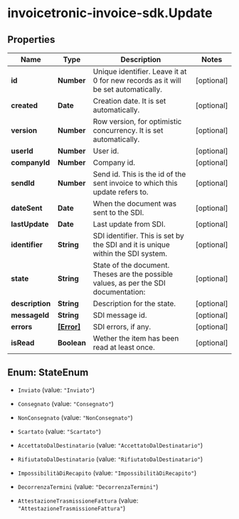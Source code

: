 # invoicetronic-invoice-sdk.Update

## Properties

Name | Type | Description | Notes
------------ | ------------- | ------------- | -------------
**id** | **Number** | Unique identifier. Leave it at 0 for new records as it will be set automatically. | [optional] 
**created** | **Date** | Creation date. It is set automatically. | [optional] 
**version** | **Number** | Row version, for optimistic concurrency. It is set automatically. | [optional] 
**userId** | **Number** | User id. | [optional] 
**companyId** | **Number** | Company id. | [optional] 
**sendId** | **Number** | Send id. This is the id of the sent invoice to which this update refers to. | [optional] 
**dateSent** | **Date** | When the document was sent to the SDI. | [optional] 
**lastUpdate** | **Date** | Last update from SDI. | [optional] 
**identifier** | **String** | SDI identifier. This is set by the SDI and it is unique within the SDI system. | [optional] 
**state** | **String** | State of the document. Theses are the possible values, as per the SDI documentation: | [optional] 
**description** | **String** | Description for the state. | [optional] 
**messageId** | **String** | SDI message id. | [optional] 
**errors** | [**[Error]**](Error.md) | SDI errors, if any. | [optional] 
**isRead** | **Boolean** | Wether the item has been read at least once. | [optional] 



## Enum: StateEnum


* `Inviato` (value: `"Inviato"`)

* `Consegnato` (value: `"Consegnato"`)

* `NonConsegnato` (value: `"NonConsegnato"`)

* `Scartato` (value: `"Scartato"`)

* `AccettatoDalDestinatario` (value: `"AccettatoDalDestinatario"`)

* `RifiutatoDalDestinatario` (value: `"RifiutatoDalDestinatario"`)

* `ImpossibilitàDiRecapito` (value: `"ImpossibilitàDiRecapito"`)

* `DecorrenzaTermini` (value: `"DecorrenzaTermini"`)

* `AttestazioneTrasmissioneFattura` (value: `"AttestazioneTrasmissioneFattura"`)




